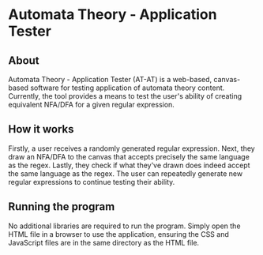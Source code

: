 # Automata Theory - Application Tester

## About
Automata Theory - Application Tester (AT-AT) is a web-based, canvas-based software for testing application of automata theory content. Currently, the tool provides a means to test the user's ability of creating equivalent NFA/DFA for a given regular expression.

## How it works
Firstly, a user receives a randomly generated regular expression. Next, they draw an NFA/DFA to the canvas that accepts precisely the same language as the regex. Lastly, they check if what they've drawn does indeed accept the same language as the regex. The user can repeatedly generate new regular expressions to continue testing their ability.

## Running the program
No additional libraries are required to run the program. Simply open the HTML file in a browser to use the application, ensuring the CSS and JavaScript files are in the same directory as the HTML file.